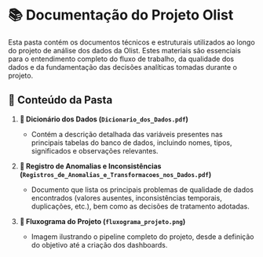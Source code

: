# 📚 Documentação do Projeto Olist

Esta pasta contém os documentos técnicos e estruturais utilizados ao longo do projeto de análise dos dados da Olist. Estes materiais são essenciais para o entendimento completo do fluxo de trabalho, da qualidade dos dados e da fundamentação das decisões analíticas tomadas durante o projeto.

## 📌 Conteúdo da Pasta

1. **📑 Dicionário dos Dados (`Dicionario_dos_Dados.pdf`)**
   - Contém a descrição detalhada das variáveis presentes nas principais tabelas do banco de dados, incluindo nomes, tipos, significados e observações relevantes.

2. **🧯 Registro de Anomalias e Inconsistências (`Registros_de_Anomalias_e_Transformacoes_nos_Dados.pdf`)**
   - Documento que lista os principais problemas de qualidade de dados encontrados (valores ausentes, inconsistências temporais, duplicações, etc.), bem como as decisões de tratamento adotadas.

3. **🔁 Fluxograma do Projeto (`fluxograma_projeto.png`)**
   - Imagem ilustrando o pipeline completo do projeto, desde a definição do objetivo até a criação dos dashboards.

